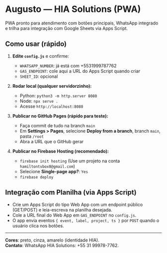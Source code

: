 # Augusto — HIA Solutions (PWA)

PWA pronto para atendimento com botões principais, WhatsApp integrado e trilha para integração com Google Sheets via Apps Script.

## Como usar (rápido)

1. **Edite `config.js`** e confirme:
   - `WHATSAPP_NUMBER`: já está com +5531999787762
   - `GAS_ENDPOINT`: cole aqui a URL do Apps Script quando criar
   - `SHEET_ID`: opcional

2. **Rodar local (qualquer servidorzinho):**
   - Python: `python3 -m http.server 8080`
   - Node: `npx serve .`
   - Acesse `http://localhost:8080`

3. **Publicar no GitHub Pages (rápido para teste):**
   - Faça commit de tudo na branch `main`
   - Em **Settings > Pages**, selecione **Deploy from a branch**, branch `main`, pasta `/root`
   - Abra a URL que o GitHub gerar

4. **Publicar no Firebase Hosting (recomendado):**
   - `firebase init hosting` (Use um projeto na conta `hamiltontvbox8@gmail.com`)
   - Selecione **Single-page app?**: `Yes`
   - `firebase deploy`

## Integração com Planilha (via Apps Script)

- Crie um Apps Script do tipo Web App com um endpoint público (GET/POST) e leia-escreva na planilha desejada.
- Cole a URL final do Web App em `GAS_ENDPOINT` no `config.js`.
- O app envia eventos `{ event, label, project, ts }` por `POST` quando o usuário clica nos botões.

---

**Cores**: preto, cinza, amarelo (identidade HIA).  
**Contato**: WhatsApp HIA Solutions: +55 31 99978-7762.